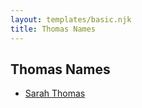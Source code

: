 ```yaml
---
layout: templates/basic.njk
title: Thomas Names
---
```

## Thomas Names
- [Sarah Thomas](/people/2/28506175)
